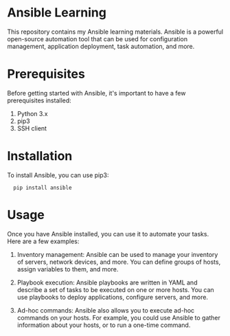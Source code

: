 # Ansible Learning

This repository contains my Ansible learning materials. Ansible is a powerful open-source automation tool that can be used for configuration management, application deployment, task automation, and more.

# Prerequisites
Before getting started with Ansible, it's important to have a few prerequisites installed:

1. Python 3.x
2. pip3
3. SSH client

# Installation
To install Ansible, you can use pip3:

```
  pip install ansible
```
# Usage 

Once you have Ansible installed, you can use it to automate your tasks. Here are a few examples:

1. Inventory management: Ansible can be used to manage your inventory of servers, network devices, and more. You can define groups of hosts, assign variables to them, and more.

2. Playbook execution: Ansible playbooks are written in YAML and describe a set of tasks to be executed on one or more hosts. You can use playbooks to deploy applications, configure servers, and more.

3. Ad-hoc commands: Ansible also allows you to execute ad-hoc commands on your hosts. For example, you could use Ansible to gather information about your hosts, or to run a one-time command.
